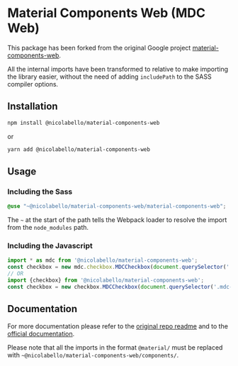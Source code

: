 # Material Components Web (MDC Web)

This package has been forked from the original Google project [material-components-web](https://github.com/material-components/material-components-web).

All the internal imports have been transformed to relative to make importing the library easier, without the need of adding `includePath` to the SASS compiler options.

## Installation

```bash
npm install @nicolabello/material-components-web
```

or

```bash
yarn add @nicolabello/material-components-web
```

## Usage

### Including the Sass

```scss
@use "~@nicolabello/material-components-web/material-components-web";
```

The `~` at the start of the path tells the Webpack loader to resolve the import from the `node_modules` path.

### Including the Javascript

```js
import * as mdc from '@nicolabello/material-components-web';
const checkbox = new mdc.checkbox.MDCCheckbox(document.querySelector('.mdc-checkbox'));
// OR
import {checkbox} from '@nicolabello/material-components-web';
const checkbox = new checkbox.MDCCheckbox(document.querySelector('.mdc-checkbox'));
```

## Documentation

For more documentation please refer to the [original repo readme](https://github.com/material-components/material-components-web#readme) and to the [official documentation](https://material.io/develop/web).

Please note that all the imports in the format `@material/` must be replaced with `~@nicolabello/material-components-web/components/`.
